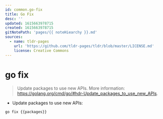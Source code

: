 ```yaml
---
id: common.go-fix
title: Go Fix
desc: ''
updated: 1615663978715
created: 1615663978715
gitNotePath: 'pages/{{ noteHiearchy }}.md'
sources:
  - name: tldr-pages
    url: 'https://github.com/tldr-pages/tldr/blob/master/LICENSE.md'
    license: Creative Commons
---
```

# go fix

> Update packages to use new APIs.
> More information: <https://golang.org/cmd/go/#hdr-Update_packages_to_use_new_APIs>.

- Update packages to use new APIs:

`go fix {{packages}}`

